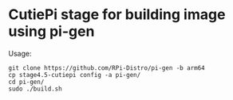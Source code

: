 # CutiePi stage for building image using pi-gen 

Usage: 

    git clone https://github.com/RPi-Distro/pi-gen -b arm64
    cp stage4.5-cutiepi config -a pi-gen/
    cd pi-gen/
    sudo ./build.sh 
